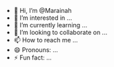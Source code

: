 - 👋 Hi, I’m @Marainah
- 👀 I’m interested in ...
- 🌱 I’m currently learning ...
- 💞️ I’m looking to collaborate on ...
- 📫 How to reach me ...
- 😄 Pronouns: ...
- ⚡ Fun fact: ...

<!---
Marainah/Marainah is a ✨ special ✨ repository because its `README.md` (this file) appears on your GitHub profile.
You can click the Preview link to take a look at your changes.
--->
